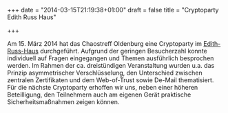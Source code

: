 +++
date = "2014-03-15T21:19:38+01:00"
draft = false
title = "Cryptoparty Edith Russ Haus"

+++

Am 15. März 2014 hat das Chaostreff Oldenburg eine Cryptoparty im [Edith-Russ-Haus](http://www.edith-russ-haus.de/) durchgeführt.
Aufgrund der geringen Besucherzahl konnte individuell auf Fragen eingegangen und Themen ausführlich besprochen werden.
Im Rahmen der ca. dreistündigen Veranstaltung wurden u.a. das Prinzip asymmetrischer Verschlüsselung, 
den Unterschied zwischen zentralen Zertifikaten und dem Web-of-Trust sowie De-Mail thematisiert.
Für die nächste Cryptoparty erhoffen wir uns, neben einer höheren Beteilligung, den 
Teilnehmern auch am eigenen Gerät praktische Sicherheitsmaßnahmen zeigen können.
